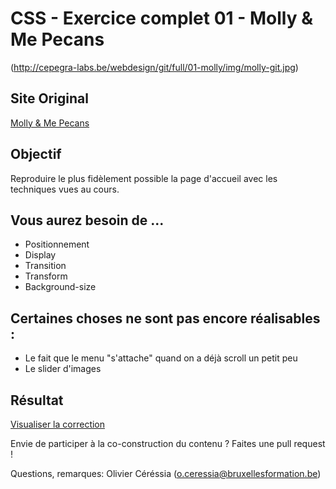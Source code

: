 # CSS - Exercice complet 01 - Molly & Me Pecans #

(http://cepegra-labs.be/webdesign/git/full/01-molly/img/molly-git.jpg)

## Site Original ##

[Molly & Me Pecans](http://mollyandmepecans.com/)

## Objectif ##

Reproduire le plus fidèlement possible la page d'accueil avec les techniques vues au cours.

## Vous aurez besoin de ... ##

- Positionnement
- Display
- Transition
- Transform
- Background-size

## Certaines choses ne sont pas encore réalisables : ##

- Le fait que le menu "s'attache" quand on a déjà scroll un petit peu
- Le slider d'images


## Résultat ##

[Visualiser la correction](http://cepegra-labs.be/webdesign/git/full/01-molly/index.html)

Envie de participer à la co-construction du contenu ? Faites une pull request ! 

Questions, remarques: Olivier Céréssia (o.ceressia@bruxellesformation.be)

